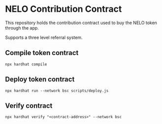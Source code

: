 # NELO Contribution Contract

This repository holds the contribution contract used to buy the NELO token through the app.

Supports a three level referral system.

## Compile token contract

```shell
npx hardhat compile
```

## Deploy token contract

```shell
npx hardhat run --network bsc scripts/deploy.js
```

## Verify contract

```shell
npx hardhat verify "<contract-address>" --network bsc
```
